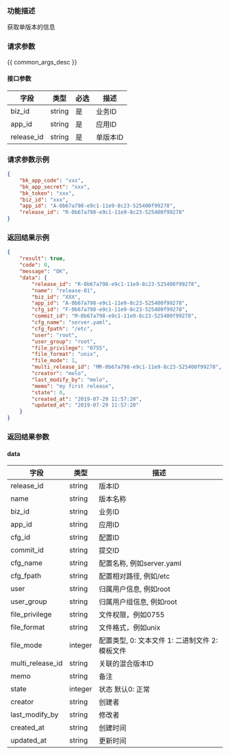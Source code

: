 ### 功能描述

获取单版本的信息

### 请求参数

{{ common_args_desc }}

#### 接口参数

| 字段        |  类型     | 必选   |  描述   |
|-------------|-----------|--------|---------|
| biz_id      |  string   | 是     | 业务ID  |
| app_id      |  string   | 是     | 应用ID  |
| release_id  |  string   | 是     | 单版本ID  |

### 请求参数示例

```json
{
    "bk_app_code": "xxx",
    "bk_app_secret": "xxx",
    "bk_token": "xxx",
    "biz_id": "xxx",
    "app_id": "A-0b67a798-e9c1-11e9-8c23-525400f99278",
    "release_id": "R-0b67a798-e9c1-11e9-8c23-525400f99278"
}
```

### 返回结果示例

```json
{
    "result": true,
    "code": 0,
    "message": "OK",
    "data": {
        "release_id": "R-0b67a798-e9c1-11e9-8c23-525400f99278",
        "name": "release-01",
        "biz_id": "XXX",
        "app_id": "A-0b67a798-e9c1-11e9-8c23-525400f99278",
        "cfg_id": "F-0b67a798-e9c1-11e9-8c23-525400f99278",
        "commit_id": "M-0b67a798-e9c1-11e9-8c23-525400f99278",
        "cfg_name": "server.yaml",
        "cfg_fpath": "/etc",
        "user": "root",
        "user_group": "root",
        "file_privilege": "0755",
        "file_format": "unix",
        "file_mode": 1,
        "multi_release_id": "MR-0b67a798-e9c1-11e9-8c23-525400f99278",
        "creator": "melo",
        "last_modify_by": "melo",
        "memo": "my first release",
        "state": 0,
        "created_at": "2019-07-29 11:57:20",
        "updated_at": "2019-07-29 11:57:20"
    }
}
```

### 返回结果参数

#### data

| 字段             | 类型      | 描述    |
|------------------|-----------|---------|
| release_id       |  string   | 版本ID  |
| name             |  string   | 版本名称|
| biz_id           |  string   | 业务ID  |
| app_id           |  string   | 应用ID  |
| cfg_id           |  string   | 配置ID  |
| commit_id        |  string   | 提交ID  |
| cfg_name         |  string   | 配置名称, 例如server.yaml   |
| cfg_fpath        |  string   | 配置相对路径, 例如/etc |
| user             |  string   | 归属用户信息, 例如root|
| user_group       |  string   | 归属用户组信息, 例如root |
| file_privilege   |  string   | 文件权限，例如0755 |
| file_format      |  string   | 文件格式，例如unix |
| file_mode        |  integer  | 配置类型, 0: 文本文件  1: 二进制文件  2: 模板文件 |
| multi_release_id |  string   | 关联的混合版本ID |
| memo             |  string   | 备注 |
| state            |  integer  | 状态 默认0: 正常 |
| creator          |  string   | 创建者 |
| last_modify_by   |  string   | 修改者 |
| created_at       |  string   | 创建时间 |
| updated_at       |  string   | 更新时间 |
